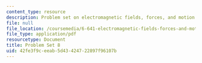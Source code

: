 ```yaml
---
content_type: resource
description: Problem set on electromagnetic fields, forces, and motion.
file: null
file_location: /coursemedia/6-641-electromagnetic-fields-forces-and-motion-spring-2005/42fe3f9ceeab5d43424722897f96107b_ps8sp05.pdf
file_type: application/pdf
resourcetype: Document
title: Problem Set 8
uid: 42fe3f9c-eeab-5d43-4247-22897f96107b
---
```

